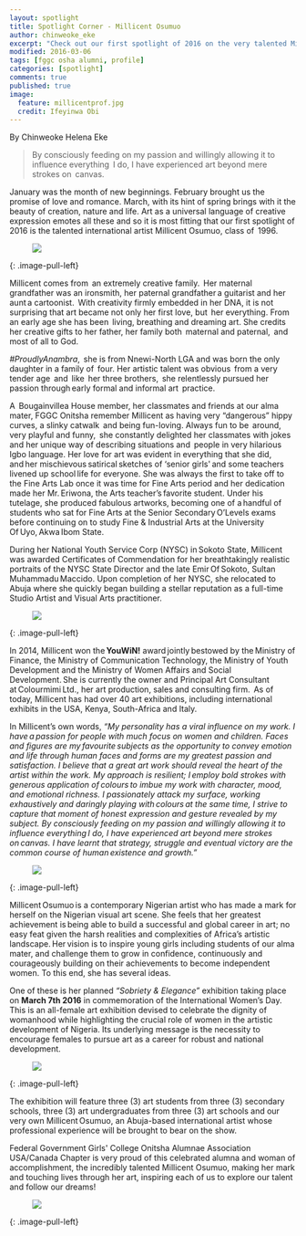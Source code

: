 ```yaml
---
layout: spotlight
title: Spotlight Corner - Millicent Osumuo
author: chinweoke_eke
excerpt: "Check out our first spotlight of 2016 on the very talented Millicent Osumuo, Class of '96."
modified: 2016-03-06
tags: [fggc osha alumni, profile]
categories: [spotlight]
comments: true
published: true
image:
  feature: millicentprof.jpg
  credit: Ifeyinwa Obi
---
```

By Chinweoke Helena Eke

> By consciously feeding on my passion and willingly allowing it to influence everything  I do, I have experienced art beyond mere strokes on  canvas. 

January was the month of new beginnings. February brought us the promise of love and romance. March, with its hint of spring brings with it the beauty of creation, nature and life. Art as a universal language of creative expression emotes all these and so it is most fitting that our first spotlight of 2016 is the talented international artist Millicent Osumuo, class of  1996.

<figure>
<a href="{{ site.url }}/images/millicent/millicentart.jpg"><img src="{{ site.url }}/images/millicent/millicentart.jpg"></a>
</figure>
{: .image-pull-left}

Millicent comes from  an extremely creative family.  Her maternal grandfather was an ironsmith, her paternal grandfather a  guitarist and her aunt a  cartoonist.  With creativity firmly embedded in her DNA, it is not surprising that art became not only her first love, but  her everything. 
From an early age she has been  living, breathing and dreaming art. She credits her creative gifts to her father, her family both  maternal and paternal,  and most of all to God. 

*#ProudlyAnambra*,  she is from Nnewi-North LGA and was born the only daughter in a family of  four. Her artistic talent was obvious  from a very tender age  and  like  her three brothers,  she relentlessly pursued her passion through early  formal and informal art  practice.   

A  Bougainvillea House member, her classmates and friends at our alma mater, FGGC Onitsha remember Millicent as having very “dangerous” hippy curves, a slinky catwalk  and being fun-loving. Always fun to be  around, very playful and funny,  she constantly delighted her classmates with jokes and her unique way of describing situations and  people in very hilarious Igbo language. 
Her love for art was evident in everything that she did, and her mischievous satirical sketches of ‘senior girls' and some teachers livened up school life for everyone. She was always the first to take off to the Fine Arts Lab once it was time for Fine Arts period and her dedication made her Mr. Eriwona, the Arts teacher’s favorite student. 
Under his tutelage, she produced fabulous artworks, becoming one of a handful of students who sat for Fine Arts at the Senior Secondary O’Levels exams before continuing on to study Fine & Industrial Arts at the University Of Uyo, Akwa Ibom State.      

During her National Youth Service Corp (NYSC) in Sokoto State, Millicent was awarded Certificates of Commendation for her breathtakingly realistic portraits of the NYSC State Director and the late Emir Of Sokoto, Sultan Muhammadu Maccido. Upon completion of her NYSC, she relocated to Abuja where she quickly began building a stellar reputation as a full-time Studio Artist and Visual Arts practitioner.  
<figure>
<a href="{{ site.url }}/images/millicent/millicentatwork2.jpg"><img src="{{ site.url }}/images/millicent/millicentatwork2.jpg"></a>
</figure>
{: .image-pull-left}

In 2014, Millicent won the **YouWiN!** award jointly bestowed by the Ministry of Finance, the Ministry of Communication Technology, the Ministry of Youth Development and the Ministry of Women Affairs and Social Development. She is currently the owner and Principal Art Consultant at Colourmimi Ltd., her art production, sales and consulting firm. 
As of today, Millicent has had over 40 art exhibitions, including international exhibits in the USA, Kenya, South-Africa and Italy.  

In Millicent’s own words, 
*“My personality has a viral influence on my work. I have a passion for people with much focus on women and children.*
*Faces and figures are my favourite subjects as the opportunity to convey emotion and life through human faces and forms are my greatest passion and satisfaction.* 
*I believe that a great art work should reveal the heart of the artist within the work.* 
*My approach is resilient; I employ bold strokes with generous application of colours to imbue my work with character, mood, and emotional richness.* 
*I passionately attack my surface, working exhaustively and daringly playing with colours at the same time, I strive to capture that moment of honest expression and gesture revealed by my subject.* 
*By consciously feeding on my passion and willingly allowing it to influence everything I do, I have experienced art beyond mere strokes on canvas.* 
*I have learnt that strategy, struggle and eventual victory are the common course of human existence and growth.”* 

<figure>
<a href="{{ site.url }}/images/millicent/millicentatwork.jpg"><img src="{{ site.url }}/images/millicent/millicentatwork.jpg"></a>
</figure>
{: .image-pull-left}

Millicent Osumuo is a contemporary Nigerian artist who has made a mark for herself on the Nigerian visual art scene.  She feels that her greatest achievement is being able to build a successful and global career in art; no easy feat given the harsh realities and complexities of Africa’s artistic landscape. Her vision is to inspire young girls including students of our alma mater, and challenge them to grow in confidence, continuously and courageously building on their achievements to become independent women. To this end, she has several ideas.

One of these is her planned *“Sobriety & Elegance”* exhibition taking place on **March 7th 2016** in commemoration of the International Women’s Day. This is an all-female art exhibition devised to celebrate the dignity of womanhood while highlighting the crucial role of women in the artistic development of Nigeria. 
Its underlying message is the necessity to encourage females to pursue art as a career for robust and national development. 

<figure>
<a href="{{ site.url }}/images/millicent/millicentexhibit.jpg"><img src="{{ site.url }}/images/millicent/millicentexhibit.jpg"></a>
</figure>
{: .image-pull-left}

The exhibition will feature three (3) art students from three (3) secondary schools, three (3) art undergraduates from three (3) art schools and our very own Millicent Osumuo, an Abuja-based international artist whose professional experience will be brought to bear on the show. 

Federal Government Girls' College Onitsha Alumnae Association USA/Canada Chapter is very proud of this celebrated alumna and woman of accomplishment, the incredibly talented Millicent Osumuo, making her mark and touching lives through her art, inspiring each of us to explore our talent and follow our dreams!

<figure>
<a href="{{ site.url }}/images/millicent/millicentpose.jpg"><img src="{{ site.url }}/images/millicent/millicentpose.jpg"></a>
</figure>
{: .image-pull-left}
